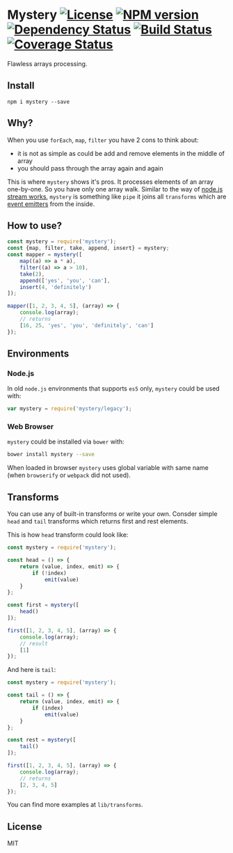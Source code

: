 # Mystery [![License][LicenseIMGURL]][LicenseURL] [![NPM version][NPMIMGURL]][NPMURL] [![Dependency Status][DependencyStatusIMGURL]][DependencyStatusURL] [![Build Status][BuildStatusIMGURL]][BuildStatusURL] [![Coverage Status][CoverageIMGURL]][CoverageURL]

Flawless arrays processing.

## Install

`npm i mystery --save`

## Why?

When you use `forEach`, `map`, `filter` you have 2 cons to think about:

- it is not as simple as could be add and remove elements in the middle of array
- you should pass through the array again and again

This is where `mystery` shows it's pros. It processes elements of an array one-by-one.
So you have only one array walk. Similar to the way of [node.js stream works](https://nodejs.org/api/stream.html),
`mystery` is something like `pipe` it joins all `transforms` which are [event emitters](https://nodejs.org/api/events.html) from the inside.

## How to use?

```js
const mystery = require('mystery');
const {map, filter, take, append, insert} = mystery;
const mapper = mystery([
    map((a) => a * a),
    filter((a) => a > 10),
    take(2),
    append(['yes', 'you', 'can'],
    insert(4, 'definitely')
]);

mapper([1, 2, 3, 4, 5], (array) => {
    console.log(array);
    // returns
    [16, 25, 'yes', 'you', 'definitely', 'can']
});

```

## Environments

### Node.js

In old `node.js` environments that supports `es5` only, `mystery` could be used with:

```js
var mystery = require('mystery/legacy');
```

### Web Browser

`mystery` could be installed via `bower` with:

```sh
bower install mystery --save
```

When loaded in browser `mystery` uses global variable with same name (when `browserify` or `webpack` did not used).

## Transforms

You can use any of built-in transforms or write your own.
Consder simple `head` and `tail` transforms which returns first
and rest elements.

This is how `head` transform could look like:

```js
const mystery = require('mystery');

const head = () => {
    return (value, index, emit) => {
        if (!index)
            emit(value)
    }
};

const first = mystery([
    head()
]);

first([1, 2, 3, 4, 5], (array) => {
    console.log(array);
    // result
    [1]
});

```

And here is `tail`:

```js
const mystery = require('mystery');

const tail = () => {
    return (value, index, emit) => {
        if (index)
            emit(value)
    }
};

const rest = mystery([
    tail()
]);

first([1, 2, 3, 4, 5], (array) => {
    console.log(array);
    // returns
    [2, 3, 4, 5]
});

```

You can find more examples at `lib/transforms`.

## License

MIT

[NPMIMGURL]:                https://img.shields.io/npm/v/mystery.svg?style=flat
[BuildStatusIMGURL]:        https://img.shields.io/travis/coderaiser/mystery/master.svg?style=flat
[DependencyStatusIMGURL]:   https://img.shields.io/gemnasium/coderaiser/mystery.svg?style=flat
[LicenseIMGURL]:            https://img.shields.io/badge/license-MIT-317BF9.svg?style=flat
[NPMURL]:                   https://npmjs.org/package/mystery "npm"
[BuildStatusURL]:           https://travis-ci.org/coderaiser/mystery  "Build Status"
[DependencyStatusURL]:      https://gemnasium.com/coderaiser/mystery "Dependency Status"
[LicenseURL]:               https://tldrlegal.com/license/mit-license "MIT License"

[CoverageURL]:              https://coveralls.io/github/coderaiser/mystery?branch=master
[CoverageIMGURL]:           https://coveralls.io/repos/coderaiser/mystery/badge.svg?branch=master&service=github

